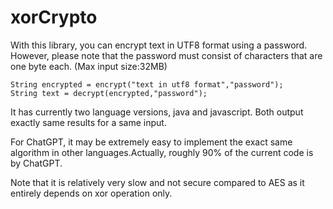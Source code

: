 # xorCrypto
With this library, you can encrypt text in UTF8 format using a password. However, please note that the password must consist of characters that are one byte each. 
(Max input size:32MB)
```
String encrypted = encrypt("text in utf8 format","password");
String text = decrypt(encrypted,"password");
```
It has currently two language versions, java and javascript. Both output exactly same results for a same input.


For ChatGPT, it may be extremely easy to implement the exact same algorithm in other languages.Actually, roughly 90% of the current code is by ChatGPT.

Note that it is relatively very slow and not secure compared to AES as it entirely depends on xor operation only.

